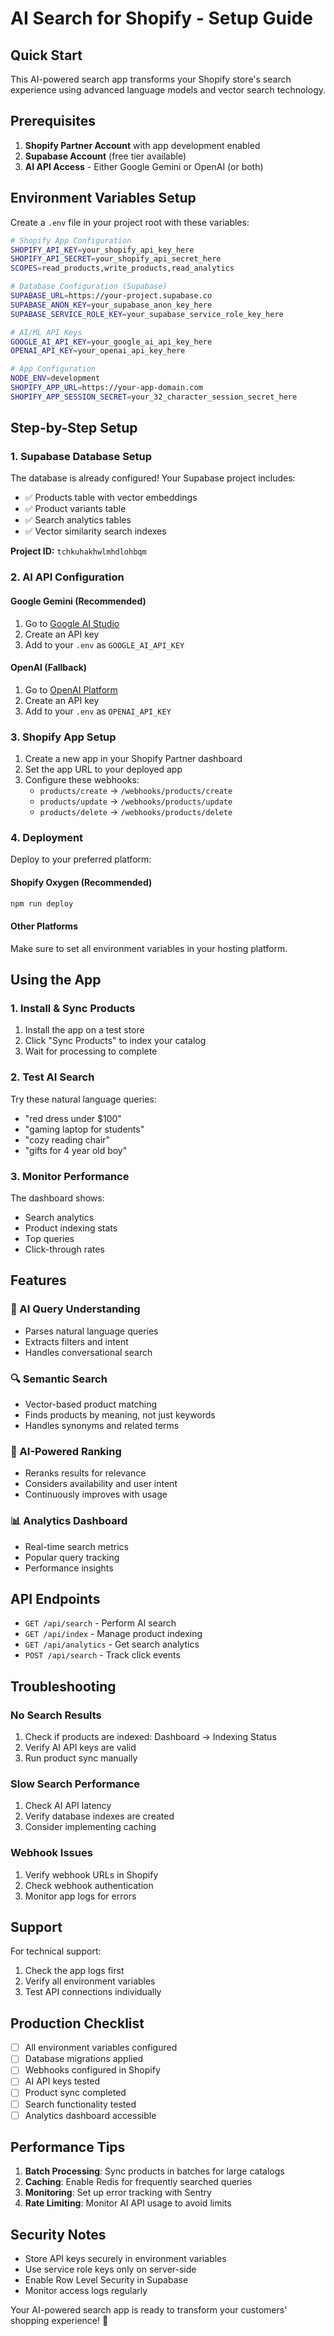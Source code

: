 # AI Search for Shopify - Setup Guide

## Quick Start

This AI-powered search app transforms your Shopify store's search experience using advanced language models and vector search technology.

## Prerequisites

1. **Shopify Partner Account** with app development enabled
2. **Supabase Account** (free tier available)
3. **AI API Access** - Either Google Gemini or OpenAI (or both)

## Environment Variables Setup

Create a `.env` file in your project root with these variables:

```bash
# Shopify App Configuration
SHOPIFY_API_KEY=your_shopify_api_key_here
SHOPIFY_API_SECRET=your_shopify_api_secret_here
SCOPES=read_products,write_products,read_analytics

# Database Configuration (Supabase)
SUPABASE_URL=https://your-project.supabase.co
SUPABASE_ANON_KEY=your_supabase_anon_key_here
SUPABASE_SERVICE_ROLE_KEY=your_supabase_service_role_key_here

# AI/ML API Keys
GOOGLE_AI_API_KEY=your_google_ai_api_key_here
OPENAI_API_KEY=your_openai_api_key_here

# App Configuration
NODE_ENV=development
SHOPIFY_APP_URL=https://your-app-domain.com
SHOPIFY_APP_SESSION_SECRET=your_32_character_session_secret_here
```

## Step-by-Step Setup

### 1. Supabase Database Setup

The database is already configured! Your Supabase project includes:
- ✅ Products table with vector embeddings
- ✅ Product variants table
- ✅ Search analytics tables
- ✅ Vector similarity search indexes

**Project ID:** `tchkuhakhwlmhdlohbqm`

### 2. AI API Configuration

#### Google Gemini (Recommended)
1. Go to [Google AI Studio](https://aistudio.google.com/)
2. Create an API key
3. Add to your `.env` as `GOOGLE_AI_API_KEY`

#### OpenAI (Fallback)
1. Go to [OpenAI Platform](https://platform.openai.com/)
2. Create an API key
3. Add to your `.env` as `OPENAI_API_KEY`

### 3. Shopify App Setup

1. Create a new app in your Shopify Partner dashboard
2. Set the app URL to your deployed app
3. Configure these webhooks:
   - `products/create` → `/webhooks/products/create`
   - `products/update` → `/webhooks/products/update`
   - `products/delete` → `/webhooks/products/delete`

### 4. Deployment

Deploy to your preferred platform:

#### Shopify Oxygen (Recommended)
```bash
npm run deploy
```

#### Other Platforms
Make sure to set all environment variables in your hosting platform.

## Using the App

### 1. Install & Sync Products

1. Install the app on a test store
2. Click "Sync Products" to index your catalog
3. Wait for processing to complete

### 2. Test AI Search

Try these natural language queries:
- "red dress under $100"
- "gaming laptop for students"
- "cozy reading chair"
- "gifts for 4 year old boy"

### 3. Monitor Performance

The dashboard shows:
- Search analytics
- Product indexing stats
- Top queries
- Click-through rates

## Features

### 🧠 AI Query Understanding
- Parses natural language queries
- Extracts filters and intent
- Handles conversational search

### 🔍 Semantic Search
- Vector-based product matching
- Finds products by meaning, not just keywords
- Handles synonyms and related terms

### 🎯 AI-Powered Ranking
- Reranks results for relevance
- Considers availability and user intent
- Continuously improves with usage

### 📊 Analytics Dashboard
- Real-time search metrics
- Popular query tracking
- Performance insights

## API Endpoints

- `GET /api/search` - Perform AI search
- `GET /api/index` - Manage product indexing
- `GET /api/analytics` - Get search analytics
- `POST /api/search` - Track click events

## Troubleshooting

### No Search Results
1. Check if products are indexed: Dashboard → Indexing Status
2. Verify AI API keys are valid
3. Run product sync manually

### Slow Search Performance
1. Check AI API latency
2. Verify database indexes are created
3. Consider implementing caching

### Webhook Issues
1. Verify webhook URLs in Shopify
2. Check webhook authentication
3. Monitor app logs for errors

## Support

For technical support:
1. Check the app logs first
2. Verify all environment variables
3. Test API connections individually

## Production Checklist

- [ ] All environment variables configured
- [ ] Database migrations applied
- [ ] Webhooks configured in Shopify
- [ ] AI API keys tested
- [ ] Product sync completed
- [ ] Search functionality tested
- [ ] Analytics dashboard accessible

## Performance Tips

1. **Batch Processing**: Sync products in batches for large catalogs
2. **Caching**: Enable Redis for frequently searched queries
3. **Monitoring**: Set up error tracking with Sentry
4. **Rate Limiting**: Monitor AI API usage to avoid limits

## Security Notes

- Store API keys securely in environment variables
- Use service role keys only on server-side
- Enable Row Level Security in Supabase
- Monitor access logs regularly

Your AI-powered search app is ready to transform your customers' shopping experience! 🚀 